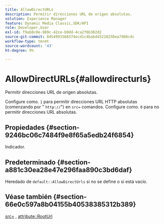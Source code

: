 ```yaml
---
title: AllowDirectURLs
description: Permitir direcciones URL de origen absolutas.
solution: Experience Manager
feature: Dynamic Media Classic,SDK/API
role: Developer,User
exl-id: f9ab0c0e-989c-42ce-b9dd-4ca2f6b382d2
source-git-commit: 8454991568374ecd1c4babdd3210250ea7988c4c
workflow-type: tm+mt
source-wordcount: '43'
ht-degree: 9%

---
```


# AllowDirectURLs{#allowdirecturls}

Permitir direcciones URL de origen absolutas.

Configure como. `1` para permitir direcciones URL HTTP absolutas (comenzando por &quot; `http://`&quot;) en `src=` comandos. Configure como. `0` para no permitir direcciones URL absolutas.

## Propiedades {#section-9246bc06c7484f9e8f65a5edb24f6854}

Indicador.

## Predeterminado {#section-a881c30ea28e47e296faa890c3bd6daf}

Heredado de `default::AllowDirectUrls` si no se define o si está vacío.

## Véase también {#section-66e0c597a8b04155b40538385312b389}

[src=](../../../../../ir-api/http-protocol/image-rendering-api-ref/c-ir-http-protocol-ref/c-ir-http-protocol-command-reference/r-ir-src.md#reference-62c98abad22149d68d405ed6aaff8272) , [attribute::RootUrl](../../../../../ir-api/material-cat/image-rendering-api-ref/c-ir-material-catalog/c-ir-attributes-reference/r-ir-rooturl.md#reference-b8d706a573814802bd6794223cc78402)
